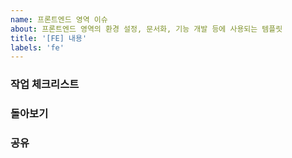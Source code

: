 ```yaml
---
name: 프론트엔드 영역 이슈
about: 프론트엔드 영역의 환경 설정, 문서화, 기능 개발 등에 사용되는 템플릿
title: '[FE] 내용'
labels: 'fe'
---
```


### 작업 체크리스트

### 돌아보기

### 공유
